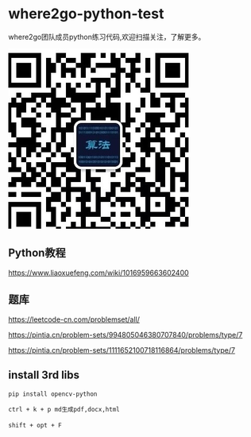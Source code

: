 # where2go-python-test

where2go团队成员python练习代码,欢迎扫描关注，了解更多。


![](0000-png/logo.jpg)

## Python教程

https://www.liaoxuefeng.com/wiki/1016959663602400

## 题库
  
https://leetcode-cn.com/problemset/all/


https://pintia.cn/problem-sets/994805046380707840/problems/type/7

https://pintia.cn/problem-sets/1111652100718116864/problems/type/7


## install 3rd libs
```shell
pip install opencv-python
```

```
ctrl + k + p md生成pdf,docx,html

shift + opt + F
```